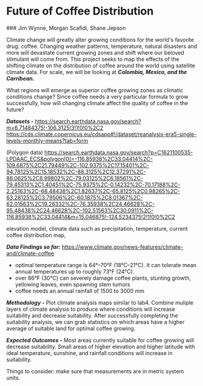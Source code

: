 <h1>Future of Coffee Distribution</h1>
### Jim Wynne, Morgan Scafidi, Shane Jepson

Climate change will greatly alter growing conditions for the world's favorite drug: coffee. Changing weather patterns, temperature, natural disasters and more will devastate current growing zones and shift where our beloved stimulant will come from. This project seeks to map the effects of the shifting climate on the distribution of coffee around the world using satellite climate data. For scale, we will be looking at ***Colombia, Mexico, and the Carribean.***

What regions will emerge as superior coffee growing zones as climatic conditions change?
Since coffee needs a very particular formula to grow successfully, how will changing climate affect the quality of coffee in the future?

***Datasets -*** https://search.earthdata.nasa.gov/search?m=6.71484375!-106.3125!3!1!0!0%2C2
https://cds.climate.copernicus.eu/cdsapp#!/dataset/reanalysis-era5-single-levels-monthly-means?tab=form

(Polygon data) https://search.earthdata.nasa.gov/search?p=C1621100535-LPDAAC_ECS&polygon[0]=-116.85938%2C33.04414%2C-109.6875%2C21.79449%2C-102.9375%2C17.15401%2C-94.78125%2C15.18532%2C-88.3125%2C12.37291%2C-86.0625%2C8.99802%2C-79.03125%2C6.18561%2C-79.45313%2C1.40451%2C-75.9375%2C-0.14232%2C-70.17188%2C-2.25163%2C-68.48438%2C1.82637%2C-65.8125%2C0.98265%2C-63.28125%2C3.79506%2C-60.1875%2C8.01367%2C-62.01563%2C19.26332%2C-76.35938%2C24.46628%2C-95.48438%2C24.46628%2C-102.51563%2C30.0911%2C-116.85938%2C33.04414&m=15.046875!-124.5234375!2!1!0!0%2C2



elevation model, climate data such as precipitation, temperature, current coffee distribution map, 

***Data Findings so far:***
https://www.climate.gov/news-features/climate-and/climate-coffee
- optimal temperature range is 64°–70°F (18°C–21°C). It can tolerate mean annual temperatures up to roughly 73°F (24°C).
- over 86°F (30°C) can severely damage coffee plants, stunting growth, yellowing leaves, even spawning stem tumors
- coffee needs an annual rainfall of 1500 to 3000 mm

***Methodology -*** Plot climate analysis maps similar to lab4.  Combine muliple layers of climate analysis to produce where conditions will increase suitability and decrease suitability. After successfully completing the suitability analysis, we can grab statistics on which areas have a higher average of suitable land for optimal coffee growing.

***Expected Outcomes -*** Most areas currently suitable for coffee growing will decrease suitability. Small areas of higher elevation and higher latitude with ideal temperature, sunshine, and rainfall conditions will increase in suitability. 

Things to consider: make sure that measurements are in metric system units.

